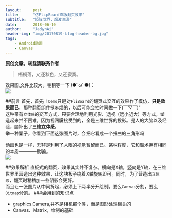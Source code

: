 ```yaml
---
layout:     post
title:      "仿FlipBoard直板翻页效果"
subtitle:   "矩阵世界，烟波浩渺"
date:       2018-06-10
author:     "JadynAi"
header-img: "img/20170819-blog-header-bg.jpg"
tags:
    - Android动画
    - Canvas
---
```


**原创文章，转载请联系作者**
>梧桐落，又还秋色，又还寂寞。


效果图,文件比较大，稍稍等一下 (●ﾟωﾟ●)：<br>![](https://wx4.sinaimg.cn/mw690/a28b91d8gy1fsb0lio2gwg207b0bn1l0.gif)

##前言
首先，首先！`Demo`只是对`FliBoard`的翻页式交互的效果作了模仿，**只是效果而已**。那种翻页组件挺麻烦的，以后可能会抽时间做一下(￣▽￣)"<br>
这种带有`立体感`的交互方式，只要合理地利用光影、透视（远小近大）等方式，塑造起来并不困难。因为视网膜接受到的，全是三维世界的投影。是人的大脑以及经验，脑补出了**三维立体感**。<br>举一种栗子，你看到下面这张图片时，会把它看成一个扭曲的三角形吗<br><br>动画也是一样，无非是利用了人眼的[视觉暂留](https://zh.wikipedia.org/zh/%E8%A6%96%E8%A6%BA%E6%9A%AB%E7%95%99)而已。某种程度，它和魔术拥有相同的本质————欺骗。
<br>![](https://wx1.sinaimg.cn/mw690/a28b91d8gy1fs7bhfqngxj208w05aad6.jpg)<br>

##效果解析
直板式的翻页，效果其实并不复杂。横向是X轴，竖向是Y轴，在三维世界里营造出这种效果，让这块板子绕着X轴旋转即可。同时，为了营造出`立体感`，翻页时稍稍加一些阴影会更好。<br>而且让一张图片从中间折起，必须上下两半分开绘制。要么`Canvas`分割，要么`Bitmap`分割。
###会用到的知识点
- graphics.Camera,并不是相机那个类，而是图形处理相关的
- Canvas、Matrix，绘制的基础
